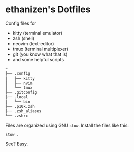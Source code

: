# ethanizen's Dotfiles

Config files for  
* kitty (terminal emulator)
* zsh (shell) 
* neovim (text-editor)
* tmux (terminal multiplexer)
* git (you know what that is)
* and some helpful scripts

```bash
~
├── .config
│   ├── kitty
│   ├── nvim
│   └── tmux
├── .gitconfig
├── .local
│   └── bin
├── .p10k.zsh
├── .zsh_aliases
└── .zshrc
```

Files are organized using GNU `stow`. Install the files like this:
```bash
stow .
```

See? Easy.
